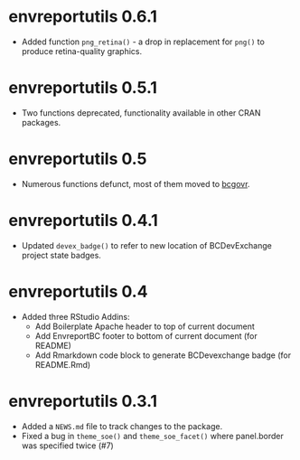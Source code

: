 # envreportutils 0.6.1

* Added function `png_retina()` - a drop in replacement for `png()` to produce 
retina-quality graphics.

# envreportutils 0.5.1

* Two functions deprecated, functionality available in other CRAN packages.

# envreportutils 0.5

* Numerous functions defunct, most of them moved to [bcgovr](https://github.com/bcgov/bcgovr).

# envreportutils 0.4.1

* Updated `devex_badge()` to refer to new location of BCDevExchange project state badges. 

# envreportutils 0.4

* Added three RStudio Addins:
  - Add Boilerplate Apache header to top of current document
  - Add EnvreportBC footer to bottom of current document (for README)
  - Add Rmarkdown code block to generate BCDevexchange badge (for README.Rmd)

# envreportutils 0.3.1

* Added a `NEWS.md` file to track changes to the package.
* Fixed a bug in `theme_soe()` and `theme_soe_facet()` where panel.border was specified twice (#7)

